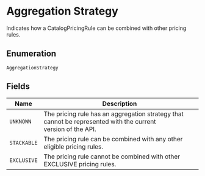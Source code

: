 
# Aggregation Strategy

Indicates how a CatalogPricingRule can be combined with other pricing rules.

## Enumeration

`AggregationStrategy`

## Fields

| Name | Description |
|  --- | --- |
| `UNKNOWN` | The pricing rule has an aggregation strategy that cannot be represented with the current<br>version of the API. |
| `STACKABLE` | The pricing rule can be combined with any other eligible pricing rules. |
| `EXCLUSIVE` | The pricing rule cannot be combined with other EXCLUSIVE pricing rules. |

